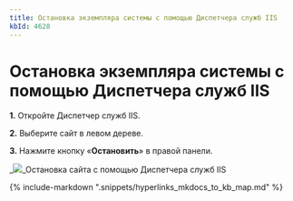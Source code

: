 ```yaml
---
title: Остановка экземпляра системы с помощью Диспетчера служб IIS
kbId: 4628
---
```


# Остановка экземпляра системы с помощью Диспетчера служб IIS

**1.** Откройте Диспетчер служб IIS.

**2.** Выберите сайт в левом дереве.

**3.** Нажмите кнопку «**Остановить**» в правой панели.

_![](https://kb.comindware.ru/assets/administration_tool12.png)_Остановка сайта с помощью Диспетчера служб IIS

{% include-markdown ".snippets/hyperlinks_mkdocs_to_kb_map.md" %}
